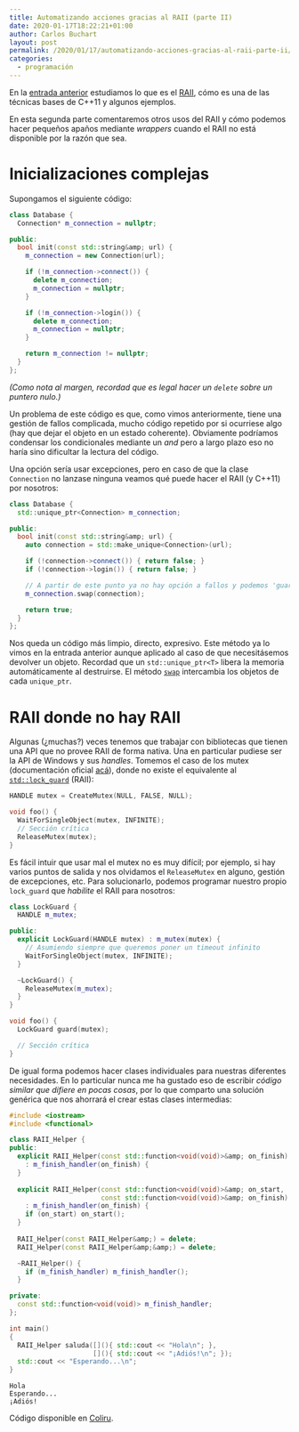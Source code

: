 ```yaml
---
title: Automatizando acciones gracias al RAII (parte II)
date: 2020-01-17T18:22:21+01:00
author: Carlos Buchart
layout: post
permalink: /2020/01/17/automatizando-acciones-gracias-al-raii-parte-ii/
categories:
  - programación
---
```

En la [entrada anterior]({{url}}/2020/01/13/automatizando-acciones-gracias-al-raii-parte-i/) estudiamos lo que es el [RAII](https://es.wikipedia.org/wiki/RAII), cómo es una de las técnicas bases de C++11 y algunos ejemplos.

En esta segunda parte comentaremos otros usos del RAII y cómo podemos hacer pequeños apaños mediante _wrappers_ cuando el RAII no está disponible por la razón que sea.


# Inicializaciones complejas

Supongamos el siguiente código:

```cpp
class Database {
  Connection* m_connection = nullptr;

public:
  bool init(const std::string&amp; url) {
    m_connection = new Connection(url);

    if (!m_connection->connect()) {
      delete m_connection;
      m_connection = nullptr;
    }

    if (!m_connection->login()) {
      delete m_connection;
      m_connection = nullptr;
    }

    return m_connection != nullptr;
  }
};
```

_(Como nota al margen, recordad que es legal hacer un `delete` sobre un puntero nulo.)_

Un problema de este código es que, como vimos anteriormente, tiene una gestión de fallos complicada, mucho código repetido por si ocurriese algo (hay que dejar el objeto en un estado coherente). Obviamente podríamos condensar los condicionales mediante un _and_ pero a largo plazo eso no haría sino dificultar la lectura del código.

Una opción sería usar excepciones, pero en caso de que la clase `Connection` no lanzase ninguna veamos qué puede hacer el RAII (y C++11) por nosotros:

```cpp
class Database {
  std::unique_ptr<Connection> m_connection;

public:
  bool init(const std::string&amp; url) {
    auto connection = std::make_unique<Connection>(url);

    if (!connection->connect()) { return false; }
    if (!connection->login()) { return false; }

    // A partir de este punto ya no hay opción a fallos y podemos 'guardar' los cambios
    m_connection.swap(connection);

    return true;
  }
};
```

Nos queda un código más limpio, directo, expresivo. Este método ya lo vimos en la entrada anterior aunque aplicado al caso de que necesitásemos devolver un objeto. Recordad que un `std::unique_ptr<T>` libera la memoria automáticamente al destruirse. El método [`swap`](https://es.cppreference.com/w/cpp/memory/unique_ptr/swap) intercambia los objetos de cada `unique_ptr`.


# RAII donde no hay RAII

Algunas (¿muchas?) veces tenemos que trabajar con bibliotecas que tienen una API que no provee RAII de forma nativa. Una en particular pudiese ser la API de Windows y sus _handles_. Tomemos el caso de los mutex (documentación oficial [acá](https://docs.microsoft.com/en-us/windows/win32/sync/using-mutex-objects)), donde no existe el equivalente al [`std::lock_guard`](https://en.cppreference.com/w/cpp/thread/lock_guard) (RAII):

```cpp
HANDLE mutex = CreateMutex(NULL, FALSE, NULL);

void foo() {
  WaitForSingleObject(mutex, INFINITE);
  // Sección crítica
  ReleaseMutex(mutex);
}
```

Es fácil intuir que usar mal el mutex no es muy difícil; por ejemplo, si hay varios puntos de salida y nos olvidamos el `ReleaseMutex` en alguno, gestión de excepciones, etc. Para solucionarlo, podemos programar nuestro propio `lock_guard` que _habilite_ el RAII para nosotros:

```cpp
class LockGuard {
  HANDLE m_mutex;

public:
  explicit LockGuard(HANDLE mutex) : m_mutex(mutex) {
    // Asumiendo siempre que queremos poner un timeout infinito
    WaitForSingleObject(mutex, INFINITE);
  }

  ~LockGuard() {
    ReleaseMutex(m_mutex);
  }
}

void foo() {
  LockGuard guard(mutex);

  // Sección crítica
}
```

De igual forma podemos hacer clases individuales para nuestras diferentes necesidades. En lo particular nunca me ha gustado eso de escribir _código similar que difiere en pocas cosas_, por lo que comparto una solución genérica que nos ahorrará el crear estas clases intermedias:

```cpp
#include <iostream>
#include <functional>

class RAII_Helper {
public:
  explicit RAII_Helper(const std::function<void(void)>&amp; on_finish)
    : m_finish_handler(on_finish) {
  }
  
  explicit RAII_Helper(const std::function<void(void)>&amp; on_start,
                       const std::function<void(void)>&amp; on_finish)
    : m_finish_handler(on_finish) {
    if (on_start) on_start();
  }
  
  RAII_Helper(const RAII_Helper&amp;) = delete;
  RAII_Helper(const RAII_Helper&amp;&amp;) = delete;

  ~RAII_Helper() {
    if (m_finish_handler) m_finish_handler();
  }

private:
  const std::function<void(void)> m_finish_handler;
};

int main()
{
  RAII_Helper saluda([](){ std::cout << "Hola\n"; },
                     [](){ std::cout << "¡Adiós!\n"; });
  std::cout << "Esperando...\n";
}
```

```
Hola
Esperando...
¡Adiós!
```

Código disponible en [Coliru](https://coliru.stacked-crooked.com/a/c9afc8b64ce9b8d4).
